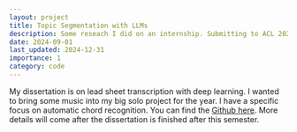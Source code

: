 ```yaml
---
layout: project
title: Topic Segmentation with LLMs
description: Some reseach I did on an internship. Submitting to ACL 2025.
date: 2024-09-01
last_updated: 2024-12-31
importance: 1
category: code
---
```


My dissertation is on lead sheet transcription with deep learning. I wanted to bring some music into my big solo project for the year. I have a specific focus on automatic chord recognition. You can find the [Github here](https://github.com/PierreRL/LeadSheetTranscription). More details will come after the dissertation is finished after this semester.
